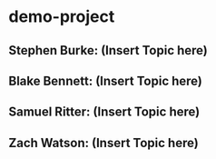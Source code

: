 # demo-project

## Stephen Burke: (Insert Topic here)

## Blake Bennett: (Insert Topic here)

## Samuel Ritter: (Insert Topic here)

## Zach Watson: (Insert Topic here)
